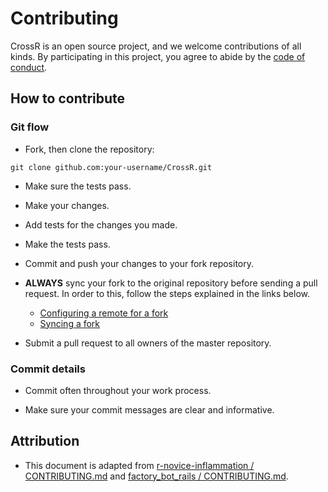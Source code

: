 # Contributing

CrossR is an open source project, and we welcome contributions of all kinds. By participating in this project, you agree to abide by the [code of conduct](CONDUCT.md).

## How to contribute

### Git flow

- Fork, then clone the repository:

```	
git clone github.com:your-username/CrossR.git
```

- Make sure the tests pass.

- Make your changes. 

- Add tests for the changes you made. 

- Make the tests pass.

- Commit and push your changes to your fork repository.

- **ALWAYS** sync your fork to the original repository before sending a pull request. In order to this, follow the steps explained in the links below.

	- [Configuring a remote for a fork](https://help.github.com/articles/configuring-a-remote-for-a-fork/)
	- [Syncing a fork](https://help.github.com/articles/syncing-a-fork/)

- Submit a pull request to all owners of the master repository.

### Commit details 

- Commit often throughout your work process.

- Make sure your commit messages are clear and informative.


## Attribution

- This document is adapted from [r-novice-inflammation / CONTRIBUTING.md](https://github.com/swcarpentry/r-novice-inflammation/blob/gh-pages/LICENSE.md) and [factory_bot_rails / CONTRIBUTING.md](https://github.com/thoughtbot/factory_bot_rails/blob/master/CONTRIBUTING.md).